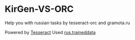 # KirGen-VS-ORC
Help you with russian tasks by tesseract-orc and gramota.ru

Powered by [Tesseract](https://tesseract-ocr.github.io)
Used [rus.traineddata](https://github.com/tesseract-ocr/tessdata/blob/main/rus.traineddata)

